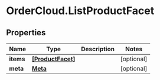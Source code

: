 # OrderCloud.ListProductFacet

## Properties
Name | Type | Description | Notes
------------ | ------------- | ------------- | -------------
**items** | [**[ProductFacet]**](ProductFacet.md) |  | [optional] 
**meta** | [**Meta**](Meta.md) |  | [optional] 


